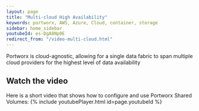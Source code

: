```yaml
---
layout: page
title: "Multi-cloud High Availability"
keywords: portworx, AWS, Azure, Cloud, container, storage
sidebar: home_sidebar
youtubeId: es-DgA8Np0E
redirect_from: "/video-multi-cloud.html"
---
```

Portworx is cloud-agnostic, allowing for a single data fabric to span multiple cloud providers for the highest level of data availability

## Watch the video
Here is a short video that shows how to configure and use Portworx Shared Volumes:
{% include youtubePlayer.html id=page.youtubeId %}
